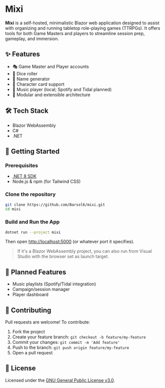 # Mixi

**Mixi** is a self-hosted, minimalistic Blazor web application designed to assist with organizing and running tabletop role-playing games (TTRPGs). It offers tools for both Game Masters and players to streamline session prep, gameplay, and immersion.

## ✨ Features

- 🎭 Game Master and Player accounts
- 🎲 Dice roller
- 🧠 Name generator
- 📇 Character card support
- 🎵 Music player (local; Spotify and Tidal planned)
- 🧩 Modular and extensible architecture

## 🛠️ Tech Stack

- Blazor WebAssembly
- C#
- .NET

## 🚀 Getting Started

### Prerequisites

- [.NET 8 SDK](https://dotnet.microsoft.com/download/dotnet/8.0)
- Node.js & npm (for Tailwind CSS)

### Clone the repository

```bash
git clone https://github.com/Barsol6/mixi.git
cd mixi
```

### Build and Run the App

```bash
dotnet run --project mixi
```

Then open [http://localhost:5000](http://localhost:5000) (or whatever port it specifies).

> If it's a Blazor WebAssembly project, you can also run from Visual Studio with the browser set as launch target.


## 🧩 Planned Features

- Music playlists (Spotify/Tidal integration)
- Campaign/session manager
- Player dashboard

## 🤝 Contributing

Pull requests are welcome! To contribute:

1. Fork the project
2. Create your feature branch: `git checkout -b feature/my-feature`
3. Commit your changes: `git commit -m 'Add feature'`
4. Push to the branch: `git push origin feature/my-feature`
5. Open a pull request

## 📄 License

Licensed under the [GNU General Public License v3.0](LICENSE).

